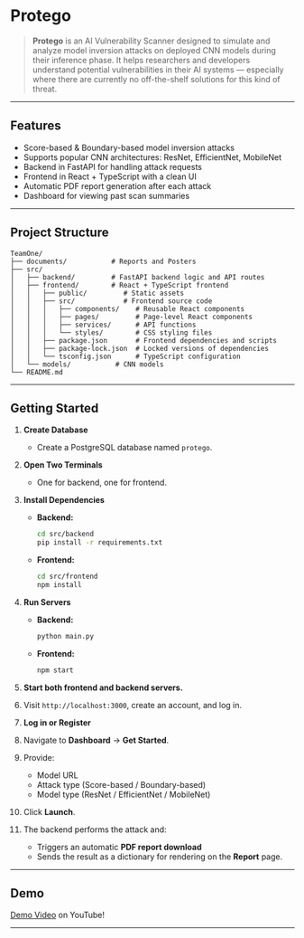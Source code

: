 # Protego

> **Protego** is an AI Vulnerability Scanner designed to simulate and analyze model inversion attacks on deployed CNN models during their inference phase. It helps researchers and developers understand potential vulnerabilities in their AI systems — especially where there are currently no off-the-shelf solutions for this kind of threat.


---

## Features

- Score-based & Boundary-based model inversion attacks
- Supports popular CNN architectures: ResNet, EfficientNet, MobileNet
- Backend in FastAPI for handling attack requests
- Frontend in React + TypeScript with a clean UI
- Automatic PDF report generation after each attack
- Dashboard for viewing past scan summaries

---

## Project Structure

```
TeamOne/
├── documents/           # Reports and Posters
├── src/
│   ├── backend/         # FastAPI backend logic and API routes
│   ├── frontend/        # React + TypeScript frontend
│   │   ├── public/         # Static assets
│   │   ├── src/            # Frontend source code
│   │   │   ├── components/    # Reusable React components
│   │   │   ├── pages/         # Page-level React components
│   │   │   ├── services/      # API functions
│   │   │   └── styles/        # CSS styling files
│   │   ├── package.json       # Frontend dependencies and scripts
│   │   ├── package-lock.json  # Locked versions of dependencies
│   │   └── tsconfig.json      # TypeScript configuration
│   └── models/           # CNN models
└── README.md
```

---

## Getting Started

1. **Create Database**
   - Create a PostgreSQL database named `protego`.

2. **Open Two Terminals**
   - One for backend, one for frontend.

3. **Install Dependencies**
   - **Backend:**
     ```bash
     cd src/backend  
     pip install -r requirements.txt
     ```
   - **Frontend:**
     ```bash
     cd src/frontend  
     npm install
     ```

4. **Run Servers**
   - **Backend:**
     ```bash
     python main.py
     ```
   - **Frontend:**
     ```bash
     npm start
     ```

5. **Start both frontend and backend servers.**
6. Visit `http://localhost:3000`, create an account, and log in.
7. **Log in or Register**
8. Navigate to **Dashboard** → **Get Started**.
9. Provide:
   - Model URL
   - Attack type (Score-based / Boundary-based)
   - Model type (ResNet / EfficientNet / MobileNet)
10. Click **Launch**.
11. The backend performs the attack and:
    - Triggers an automatic **PDF report download**
    - Sends the result as a dictionary for rendering on the **Report** page.

---

##  Demo

[Demo Video](https://youtu.be/wE6DxJO5-ls) on YouTube!

---
